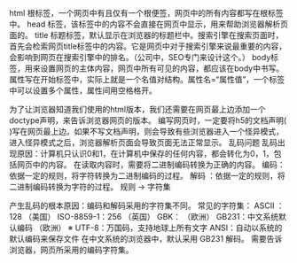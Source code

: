 html 根标签，一个网页中有且仅有一个根便签，网页中的所有内容都写在根标签中。
head 标签，该标签中的内容不会直接在网页中显示，用来帮助浏览器解析页面的。
title 标题标签，默认显示在浏览器的标题栏中。搜索引擎在搜索页面时，首先会检索网页title标签中的内容。它是网页中对于搜索引擎来说最重要的内容，会影响到网页在搜索引擎中的排名。（公司中，SEO专门来设计这个。）
body标签，用来设置网页的主体内容，网页中所有可见的内容，都应该在body中书写。
属性写在开始标签中，实际上就是一个名值对结构。属性名=“属性值”，一个标签中可以设置多个属性，属性间用空格格开。

为了让浏览器知道我们使用的html版本，我们还需要在网页最上边添加一个doctype声明，来告诉浏览器网页的版本。
编写网页时，一定要将h5的文档声明( <!doctype html> )写在网页最上边。如果不写文档声明，则会导致有些浏览器进入一个怪异模式，进入怪异模式之后，浏览器解析页面会导致页面无法正常显示。
乱码问题
乱码出现原因：计算机只认识0和1，在计算机中保存的任何内容，都会转化为0，1，包括网页中的内容。
在读取内容时，需要将二进制编码转换为正确的内容。
编码：依据一定的规则，将字符转换为二进制编码的过程。
解码 ：依据一定的规则，将二进制编码转换为字符的过程。
规则 -> 字符集

产生乱码的根本原因：编码和解码采用的字符集不同。
常见的字符集： 
ASCII ： 128  （美国）
ISO-8859-1：256  （英国）
GBK： （欧洲）
GB231：中文系统默认编码  （欧洲）
 ※ UTF-8：万国码，支持地球上所有文字
ANSI：自动以系统的默认编码来保存文件
在中文系统的浏览器中，默认采用 GB231 解码。
需要告诉浏览器，网页所采用的编码字符集。


